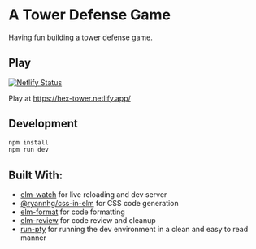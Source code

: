 # A Tower Defense Game

Having fun building a tower defense game.

## Play

[![Netlify Status](https://api.netlify.com/api/v1/badges/85827c51-abc3-4469-98eb-264916ac522b/deploy-status)](https://app.netlify.com/sites/hex-tower/deploys)

Play at https://hex-tower.netlify.app/


## Development

```sh
npm install
npm run dev
```

## Built With:
- [elm-watch](https://lydell.github.io/elm-watch/what-elm-watch-is/) for live reloading and dev server
- [@ryannhg/css-in-elm](https://www.npmjs.com/package/@ryannhg/css-in-elm) for CSS code generation
- [elm-format](https://github.com/avh4/elm-format) for code formatting
- [elm-review](https://www.npmjs.com/package/elm-review) for code review and cleanup
- [run-pty](https://www.npmjs.com/package/run-pty) for running the dev environment in a clean and easy to read manner
